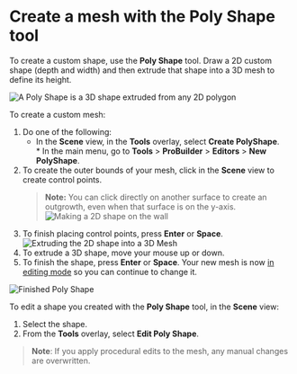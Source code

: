 # Create a mesh with the Poly Shape tool

To create a custom shape, use the **Poly Shape** tool. Draw a 2D custom shape (depth and width) and then extrude that shape into a 3D mesh to define its height. 

![A Poly Shape is a 3D shape extruded from any 2D polygon](images/PolyShape_HeaderImage.png)

To create a custom mesh:

1. Do one of the following:
    * In the **Scene** view, in the **Tools** overlay, select **Create PolyShape**.
    * In the main menu, go to **Tools** > **ProBuilder** > **Editors** > **New PolyShape**.
1. To create the outer bounds of your mesh, click in the **Scene** view to create control points.
    > **Note:** You can click directly on another surface to create an outgrowth, even when that surface is on the y-axis. 
    ![Making a 2D shape on the wall](images/PolyShape_Draw1.png)
1. To finish placing control points, press **Enter** or **Space**.
    ![Extruding the 2D shape into a 3D Mesh](images/PolyShape_Draw2.png)
1. To extrude a 3D shape, move your mouse up or down.
1. To finish the shape, press **Enter** or **Space**. Your new mesh is now [in editing mode](polyshape.md) so you can continue to change it.

![Finished Poly Shape](images/PolyShape_Draw3.png)

To edit a shape you created with the **Poly Shape** tool, in the **Scene** view:

1. Select the shape.
1. From the **Tools** overlay, select **Edit Poly Shape**.

> **Note**: If you apply procedural edits to the mesh, any manual changes are overwritten.
